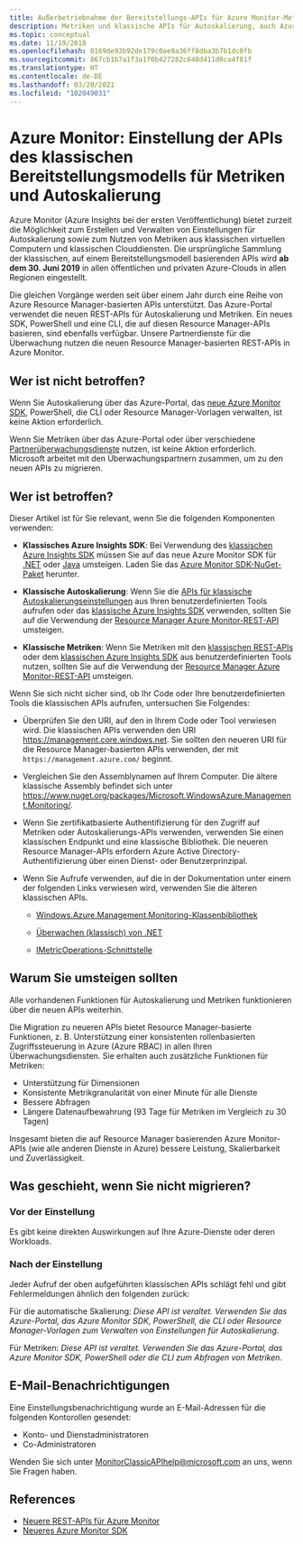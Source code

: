 ```yaml
---
title: Außerbetriebnahme der Bereitstellungs-APIs für Azure Monitor-Metriken und automatische Skalierung
description: Metriken und klassische APIs für Autoskalierung, auch Azure Service Management (ASM) oder RDFE-Bereitstellungsmodell genannt, werden eingestellt.
ms.topic: conceptual
ms.date: 11/19/2018
ms.openlocfilehash: 0169de93b92de179c0ae9a36ff8dba3b7b1dc0fb
ms.sourcegitcommit: 867cb1b7a1f3a1f0b427282c648d411d0ca4f81f
ms.translationtype: HT
ms.contentlocale: de-DE
ms.lasthandoff: 03/20/2021
ms.locfileid: "102049031"
---
```

# <a name="azure-monitor-retirement-of-classic-deployment-model-apis-for-metrics-and-autoscale"></a>Azure Monitor: Einstellung der APIs des klassischen Bereitstellungsmodells für Metriken und Autoskalierung

Azure Monitor (Azure Insights bei der ersten Veröffentlichung) bietet zurzeit die Möglichkeit zum Erstellen und Verwalten von Einstellungen für Autoskalierung sowie zum Nutzen von Metriken aus klassischen virtuellen Computern und klassischen Clouddiensten. Die ursprüngliche Sammlung der klassischen, auf einem Bereitstellungsmodell basierenden APIs wird **ab dem 30. Juni 2019** in allen öffentlichen und privaten Azure-Clouds in allen Regionen eingestellt.   

Die gleichen Vorgänge werden seit über einem Jahr durch eine Reihe von Azure Resource Manager-basierten APIs unterstützt. Das Azure-Portal verwendet die neuen REST-APIs für Autoskalierung und Metriken. Ein neues SDK, PowerShell und eine CLI, die auf diesen Resource Manager-APIs basieren, sind ebenfalls verfügbar. Unsere Partnerdienste für die Überwachung nutzen die neuen Resource Manager-basierten REST-APIs in Azure Monitor.  

## <a name="who-is-not-affected"></a>Wer ist nicht betroffen?

Wenn Sie Autoskalierung über das Azure-Portal, das [neue Azure Monitor SDK](https://www.nuget.org/packages/Microsoft.Azure.Management.Monitor/), PowerShell, die CLI oder Resource Manager-Vorlagen verwalten, ist keine Aktion erforderlich.  

Wenn Sie Metriken über das Azure-Portal oder über verschiedene [Partnerüberwachungsdienste](../partners.md) nutzen, ist keine Aktion erforderlich. Microsoft arbeitet mit den Überwachungspartnern zusammen, um zu den neuen APIs zu migrieren.

## <a name="who-is-affected"></a>Wer ist betroffen?

Dieser Artikel ist für Sie relevant, wenn Sie die folgenden Komponenten verwenden:

- **Klassisches Azure Insights SDK**: Bei Verwendung des [klassischen Azure Insights SDK](https://www.nuget.org/packages/Microsoft.WindowsAzure.Management.Monitoring/) müssen Sie auf das neue Azure Monitor SDK für [.NET](https://github.com/azure/azure-libraries-for-net#download) oder [Java](https://github.com/azure/azure-libraries-for-java#download) umsteigen. Laden Sie das [Azure Monitor SDK-NuGet-Paket](https://www.nuget.org/packages/Microsoft.Azure.Management.Monitor/) herunter.

- **Klassische Autoskalierung**: Wenn Sie die [APIs für klassische Autoskalierungseinstellungen](/previous-versions/azure/reference/mt348562(v=azure.100)) aus Ihren benutzerdefinierten Tools aufrufen oder das [klassische Azure Insights SDK](https://www.nuget.org/packages/Microsoft.WindowsAzure.Management.Monitoring/) verwenden, sollten Sie auf die Verwendung der [Resource Manager Azure Monitor-REST-API](/rest/api/monitor/autoscalesettings) umsteigen.

- **Klassische Metriken**: Wenn Sie Metriken mit den [klassischen REST-APIs](/previous-versions/azure/reference/dn510374(v=azure.100)) oder dem [klassischen Azure Insights SDK](https://www.nuget.org/packages/Microsoft.WindowsAzure.Management.Monitoring/) aus benutzerdefinierten Tools nutzen, sollten Sie auf die Verwendung der [Resource Manager Azure Monitor-REST-API](/rest/api/monitor/autoscalesettings) umsteigen. 

Wenn Sie sich nicht sicher sind, ob Ihr Code oder Ihre benutzerdefinierten Tools die klassischen APIs aufrufen, untersuchen Sie Folgendes:

- Überprüfen Sie den URI, auf den in Ihrem Code oder Tool verwiesen wird. Die klassischen APIs verwenden den URI https://management.core.windows.net. Sie sollten den neueren URI für die Resource Manager-basierten APIs verwenden, der mit `https://management.azure.com/` beginnt.

- Vergleichen Sie den Assemblynamen auf Ihrem Computer. Die ältere klassische Assembly befindet sich unter https://www.nuget.org/packages/Microsoft.WindowsAzure.Management.Monitoring/.

- Wenn Sie zertifikatbasierte Authentifizierung für den Zugriff auf Metriken oder Autoskalierungs-APIs verwenden, verwenden Sie einen klassischen Endpunkt und eine klassische Bibliothek. Die neueren Resource Manager-APIs erfordern Azure Active Directory-Authentifizierung über einen Dienst- oder Benutzerprinzipal.

- Wenn Sie Aufrufe verwenden, auf die in der Dokumentation unter einem der folgenden Links verwiesen wird, verwenden Sie die älteren klassischen APIs.

  - [Windows.Azure.Management.Monitoring-Klassenbibliothek](/previous-versions/azure/dn510414(v=azure.100))

  - [Überwachen (klassisch) von .NET](/previous-versions/azure/reference/mt348562(v%3dazure.100))

  - [IMetricOperations-Schnittstelle](/previous-versions/azure/reference/dn802395(v%3dazure.100))

## <a name="why-you-should-switch"></a>Warum Sie umsteigen sollten

Alle vorhandenen Funktionen für Autoskalierung und Metriken funktionieren über die neuen APIs weiterhin.  

Die Migration zu neueren APIs bietet Resource Manager-basierte Funktionen, z. B. Unterstützung einer konsistenten rollenbasierten Zugriffssteuerung in Azure (Azure RBAC) in allen Ihren Überwachungsdiensten. Sie erhalten auch zusätzliche Funktionen für Metriken: 

- Unterstützung für Dimensionen
- Konsistente Metrikgranularität von einer Minute für alle Dienste 
- Bessere Abfragen
- Längere Datenaufbewahrung (93 Tage für Metriken im Vergleich zu 30 Tagen) 

Insgesamt bieten die auf Resource Manager basierenden Azure Monitor-APIs (wie alle anderen Dienste in Azure) bessere Leistung, Skalierbarkeit und Zuverlässigkeit. 

## <a name="what-happens-if-you-do-not-migrate"></a>Was geschieht, wenn Sie nicht migrieren?

### <a name="before-retirement"></a>Vor der Einstellung

Es gibt keine direkten Auswirkungen auf Ihre Azure-Dienste oder deren Workloads.  

### <a name="after-retirement"></a>Nach der Einstellung

Jeder Aufruf der oben aufgeführten klassischen APIs schlägt fehl und gibt Fehlermeldungen ähnlich den folgenden zurück:

Für die automatische Skalierung: *Diese API ist veraltet. Verwenden Sie das Azure-Portal, das Azure Monitor SDK, PowerShell, die CLI oder Resource Manager-Vorlagen zum Verwalten von Einstellungen für Autoskalierung*.  

Für Metriken: *Diese API ist veraltet. Verwenden Sie das Azure-Portal, das Azure Monitor SDK, PowerShell oder die CLI zum Abfragen von Metriken*.

## <a name="email-notifications"></a>E-Mail-Benachrichtigungen

Eine Einstellungsbenachrichtigung wurde an E-Mail-Adressen für die folgenden Kontorollen gesendet: 

- Konto- und Dienstadministratoren
- Co-Administratoren  

Wenden Sie sich unter MonitorClassicAPIhelp@microsoft.com an uns, wenn Sie Fragen haben.  

## <a name="references"></a>References

- [Neuere REST-APIs für Azure Monitor](/rest/api/monitor/) 
- [Neueres Azure Monitor SDK](https://www.nuget.org/packages/Microsoft.Azure.Management.Monitor/)

